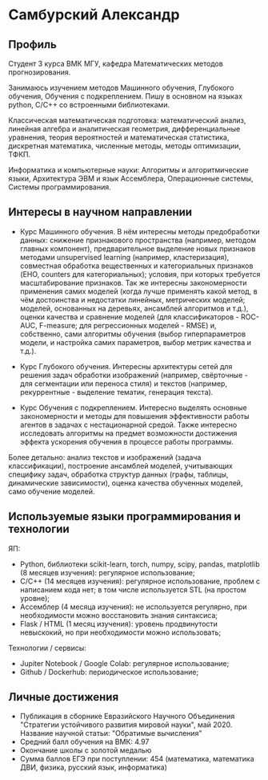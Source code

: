 # Самбурский Александр

## Профиль

Студент 3 курса ВМК МГУ, кафедра Математических методов прогнозирования. 

Занимаюсь изучением методов Машинного обучения, Глубокого обучения, Обучения с подкреплением. Пишу в основном на языках python, C/C++ со встроенными библиотеками.

Классическая математическая подготовка: математический анализ, линейная алгебра и аналитическая геометрия, дифференциальные уравнения, теория вероятностей и математическая статистика, дискретная математика, численные методы, методы оптимизации, ТФКП.

Информатика и компьютерные науки: Алгоритмы и алгоритмические языки, Архитектура ЭВМ и язык Ассемблера, Операционные системы, Системы программирования.



## Интересы в научном направлении

* Курс Машинного обучения. В нём интересны методы предобработки данных: снижение признакового пространства (например, методом главных компонент), предварительное выделение новых признаков методами unsupervised learning (например, кластеризация), совместная обработка вещественных и категориальных признаков (EHO, counters для категориальных); условия, при которых требуется масштабирование признаков. Так же интересны закономерности применения самих моделей (когда лучше применять какой метод, в чём достоинства и недостатки линейных, метрических моделей; моделей, основанных на деревьях, ансамблей алгоритмов и т.д.), оценки качества и сравнение моделей (для классификаторов - ROC-AUC, F-measure; для регрессионных моделей - RMSE) и, собственно, сами алгоритмы обучения (выбор гиперпараметров модели, и настройка самих параметров, выбор метрик качества и т.д.).

* Курс Глубокого обучения. Интересны архитектуры сетей для решения задач обработки изображений (например, свёрточные - для сегментации или переноса стиля) и текстов (например, рекуррентные - выделение тематик, генерация текста).

* Курс Обучения с подкреплением. Интересно выделять основные закономерности и методы для повышения эффективности работы агентов в задачах с нестационарной средой. Также интересно исследовать алгоритмы на предмет возможности достижения эффекта ускорения обучения в процессе работы программы.

Более детально: анализ текстов и изображений (задача классификации), построение ансамблей моделей, учитывающих специфику задач, обработка структур данных (графы, таблицы, динамические зависимости), оценка качества обученных моделей, само обучение моделей.



## Используемые языки программирования и технологии

ЯП:
* Python, библиотеки scikit-learn, torch, numpy, scipy, pandas, matplotlib (8 месяцев изучения): регулярное использование;
*  C/C++ (14 месяцев изучения): регулярное использование, проблем с написанием кода нет; в том числе используется STL (на простом уровне);
* Ассемблер (4 месяца изучения): не используется регулярно, при необходимости можно восстановить знания синтаксиса;
* Flask / HTML (1 месяц изучения): уровень продвинутости невыскокий, но при необходимости можно использовать;

Технологии / сервисы:
* Jupiter Notebook / Google Colab: регулярное использование;
* Github / Dockerhub: периодическое использование; 



## Личные достижения

* Публикация в сборнике Евразийского Научного Объединения "Стратегии устойчивого развития мировой науки", май 2020. Название научной статьи: "Обратимые вычисления"
* Средний балл обучения на ВМК: 4.97
* Окончание школы с золотой медалью
* Сумма баллов ЕГЭ при поступлении: 454 (математика, математика ДВИ, физика, русский язык, информатика)





